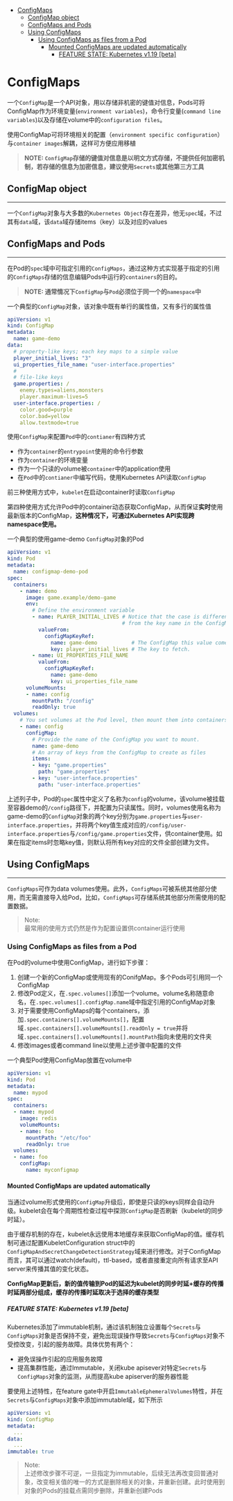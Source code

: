 - [ConfigMaps](#configmaps)
  - [ConfigMap object](#configmap-object)
  - [ConfigMaps and Pods](#configmaps-and-pods)
  - [Using ConfigMaps](#using-configmaps)
    - [Using ConfigMaps as files from a Pod](#using-configmaps-as-files-from-a-pod)
      - [Mounted ConfigMaps are updated automatically](#mounted-configmaps-are-updated-automatically)
        - [FEATURE STATE: Kubernetes v1.19 [beta]](#feature-state-kubernetes-v119-beta)

# ConfigMaps

一个`ConfigMap`是一个API对象，用以存储非机密的键值对信息，Pods可将ConfigMap作为环境变量(`environment variables`)，命令行变量(`command line variables`)以及存储在volume中的`configuration files`。

使用ConfigMap可将环境相关的配置（`environment specific configuration`）与`container images`解耦，这样可方便应用移植

> **NOTE: `ConfigMap`存储的键值对信息是以明文方式存储，不提供任何加密机制，若存储的信息为加密信息，建议使用`Secrets`或其他第三方工具**

## ConfigMap object

***

一个`ConfigMap`对象与大多数的`Kubernetes Object`存在差异，他无`spec`域，不过其有`data`域，该`data`域存储items（key）以及对应的values

## ConfigMaps and Pods

***

在Pod的`spec`域中可指定引用的`ConfigMaps`，通过这种方式实现基于指定的引用的`ConfigMaps`存储的信息编辑Pods中运行的`containers`的目的。

> **NOTE: 通常情况下`ConfigMap`与`Pod`必须位于同一个的`namespace`中**

一个典型的`ConfigMap`对象，该对象中既有单行的属性值，又有多行的属性值

```yaml
apiVersion: v1
kind: ConfigMap
metadata:
  name: game-demo
data:
  # property-like keys; each key maps to a simple value
  player_initial_lives: "3"
  ui_properties_file_name: "user-interface.properties"
  #
  # file-like keys
  game.properties: /
    enemy.types=aliens,monsters
    player.maximum-lives=5
  user-interface.properties: /
    color.good=purple
    color.bad=yellow
    allow.textmode=true
```

使用`ConfigMap`来配置`Pod`中的`contianer`有四种方式

+ 作为`container`的`entrypoint`使用的命令行参数
+ 作为`container`的环境变量
+ 作为一个只读的volume被`container`中的application使用
+ 在`Pod`中的`contianer`中编写代码，使用Kubernetes API读取`ConfigMap`

前三种使用方式中，`kubelet`在启动container时读取`ConfigMap`

第四种使用方式允许Pod中的container动态获取ConfigMap，从而保证**实时**使用最新版本的ConfigMap，**这种情况下，可通过Kubernetes API实现跨namespace使用。**

一个典型的使用game-demo `ConfigMap`对象的Pod

```yaml
apiVersion: v1
kind: Pod
metadata:
  name: configmap-demo-pod
spec:
  containers:
    - name: demo
      image: game.example/demo-game
      env:
        # Define the environment variable
        - name: PLAYER_INITIAL_LIVES # Notice that the case is different here
                                     # from the key name in the ConfigMap.
          valueFrom:
            configMapKeyRef:
              name: game-demo           # The ConfigMap this value comes from.
              key: player_initial_lives # The key to fetch.
        - name: UI_PROPERTIES_FILE_NAME
          valueFrom:
            configMapKeyRef:
              name: game-demo
              key: ui_properties_file_name
      volumeMounts:
      - name: config
        mountPath: "/config"
        readOnly: true
  volumes:
    # You set volumes at the Pod level, then mount them into containers inside that Pod
    - name: config
      configMap:
        # Provide the name of the ConfigMap you want to mount.
        name: game-demo
        # An array of keys from the ConfigMap to create as files
        items:
        - key: "game.properties"
          path: "game.properties"
        - key: "user-interface.properties"
          path: "user-interface.properties"
```

上述列子中，Pod的`spec`属性中定义了名称为`config`的volume，该volume被挂载至容器demo的`/config`路径下，并配置为只读属性。同时，volumes使用名称为game-demo的`ConfigMap`对象的两个key分别为`game.properties`与`user-interface.properties`，并将两个key值生成对应的`/config/user-interface.properties`与`/config/game.properties`文件，供container使用。如果在指定items时忽略key值，则默认将所有key对应的文件全部创建为文件。

## Using ConfigMaps

***

`ConfigMaps`可作为data volumes使用。此外，`ConfigMaps`可被系统其他部分使用，而无需直接导入给Pod，比如，`ConfigMaps`可存储系统其他部分所需使用的配置数据。

> Note:  
> 最常用的使用方式仍然是作为配置设置供container运行使用

### Using ConfigMaps as files from a Pod

在Pod的volume中使用ConfigMap，进行如下步骤：

1. 创建一个新的ConfigMap或使用现有的ConifgMap。多个Pods可引用同一个ConfigMap
2. 修改Pod定义，在`.spec.volumes[]`添加一个volume。volume名称随意命名，在`.spec.volumes[].configMap.name`域中指定引用的ConfigMap对象
3. 对于需要使用ConfigMaps的每个containers，添加`.spec.containers[].volumeMounts[]`，配置域`.spec.containers[].volumeMounts[].readOnly = true`并将域`.spec.containers[].volumeMounts[].mountPath`指向未使用的文件夹
4. 修改images或者command line以使用上述步骤中配置的文件

一个典型Pod使用ConfigMap放置在volume中

```yaml
apiVersion: v1
kind: Pod
metadata:
  name: mypod
spec:
  containers:
  - name: mypod
    image: redis
    volumeMounts:
    - name: foo
      mountPath: "/etc/foo"
      readOnly: true
  volumes:
  - name: foo
    configMap:
      name: myconfigmap
```

#### Mounted ConfigMaps are updated automatically

当通过volume形式使用的`ConfigMap`升级后，即使是只读的keys同样会自动升级。kubelet会在每个周期性检查过程中探测`ConfigMap`是否刷新（kubelet的同步时延）。

由于缓存机制的存在，kubelet永远使用本地缓存来获取ConfigMap的值。缓存机制可通过配置KubeletConfiguration struct中的`ConfigMapAndSecretChangeDetectionStrategy`域来进行修改。对于ConfigMap而言，其可以通过watch(default)，ttl-based，或者直接重定向所有请求至API server来传播其值的变化状态。

**ConfigMap更新后，新的值传输到Pod的延迟为kubelet的同步时延+缓存的传播时延两部分组成，缓存的传播时延取决于选择的缓存类型**

##### FEATURE STATE: Kubernetes v1.19 [beta]

Kubernetes添加了immutable机制，通过该机制独立设置每个`Secrets`与`ConfigMaps`对象是否保持不变，避免出现误操作导致`Secrets`与`ConfigMaps`对象不受控改变，引起的服务故障。具体优势有两个：

+ 避免误操作引起的应用服务故障
+ 提高集群性能，通过Immutable，关闭kube apisever对特定`Secrets`与`ConfigMaps`对象的监测，从而提高kube apiserver的服务器性能

要使用上述特性，在feature gate中开启`ImmutableEphemeralVolumes`特性，并在`Secrets`与`ConfigMaps`对象中添加immutable域，如下所示

```yaml
apiVersion: v1
kind: ConfigMap
metadata:
  ...
data:
  ...
immutable: true
```

> Note:  
> 上述修改步骤不可逆，一旦指定为immutable，后续无法再改变回普通对象，改变相关值的唯一的方式是删除相关的对象，并重新创建。此时使用到对象的Pods的挂载点需同步删除，并重新创建Pods
